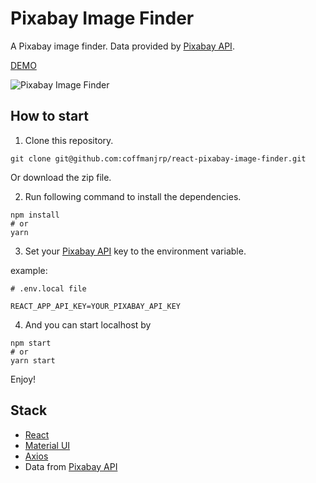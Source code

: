# Pixabay Image Finder

A Pixabay image finder. Data provided by [Pixabay API](https://pixabay.com/api/docs/).

[DEMO](https://boring-bose-a30a6b.netlify.app/)

![Pixabay Image Finder](https://res.cloudinary.com/coffmanjrp-dev/image/upload/v1643327432/coffmanjrp.io/pixabay_image_finder_824172d3c9.png)

## How to start

1. Clone this repository.

```
git clone git@github.com:coffmanjrp/react-pixabay-image-finder.git
```

Or download the zip file.

2. Run following command to install the dependencies.

```
npm install
# or
yarn
```

3. Set your [Pixabay API](https://pixabay.com/api/docs/) key to the environment variable.

example:

```
# .env.local file

REACT_APP_API_KEY=YOUR_PIXABAY_API_KEY
```

4. And you can start localhost by

```
npm start
# or
yarn start
```

Enjoy!

## Stack

- [React](https://reactjs.org/)
- [Material UI](https://v4.mui.com/)
- [Axios](https://axios-http.com/)
- Data from [Pixabay API](https://pixabay.com/api/docs/)
